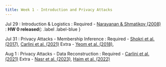 ```yaml
---
title: Week 1 - Introduction and Privacy Attacks
---
```


Jul 29
: Introduction & Logistics
    :  Required - [Narayanan & Shmatikov (2008)](https://www.cs.utexas.edu/~shmat/shmat_oak08netflix.pdf)
: **HW 0 released**{: .label .label-blue }

Jul 31
: Privacy Attacks - Membership Inference
    : Required - [Shokri et al. (2017)](https://arxiv.org/pdf/1610.05820), [Carlini et al. (2021)](https://arxiv.org/pdf/2112.03570)  Extra - [Yeom et al. (2018)](https://arxiv.org/pdf/1709.01604), 


Aug 1
: Privacy Attacks - Data Reconstruction
  : Required - [Carlini et al. (2021)](https://arxiv.org/pdf/2012.07805)   Extra - [Nasr et al. (2023)](https://arxiv.org/pdf/2311.17035), [Haim et al. (2022)](https://arxiv.org/pdf/2206.07758)


